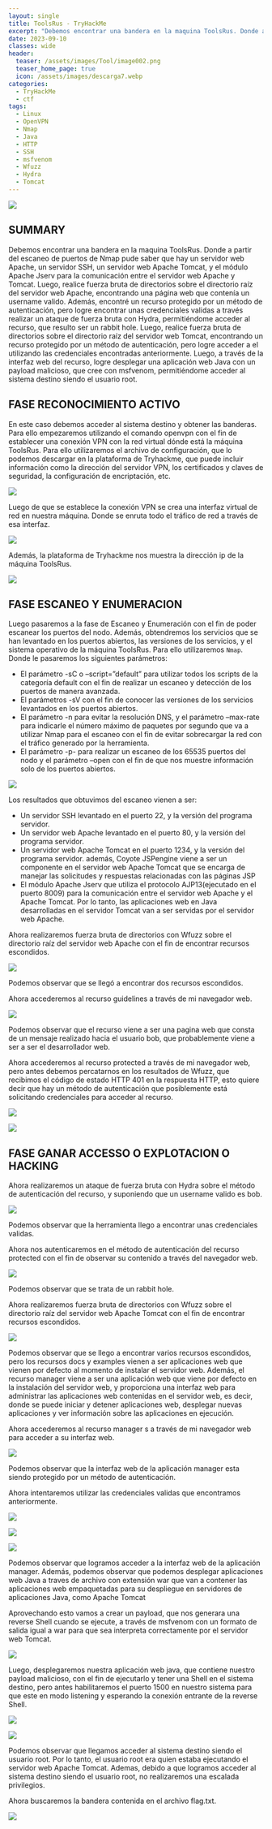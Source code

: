 ```yaml
---
layout: single
title: ToolsRus - TryHackMe
excerpt: "Debemos encontrar una bandera en la maquina ToolsRus. Donde a partir del escaneo de puertos de Nmap pude saber que hay un servidor web Apache, un servidor SSH, un servidor web Apache Tomcat, y el módulo Apache Jserv para la comunicación entre el servidor web Apache y Tomcat. Luego, realice fuerza bruta de directorios sobre el directorio raíz del servidor web Apache, encontrando una página web que contenía un username valido. Además, encontré un recurso protegido por un método de autenticación, pero logre encontrar unas credenciales validas a través realizar un ataque de fuerza bruta con Hydra, permitiéndome acceder al recurso, que resulto ser un rabbit hole. Luego, realice fuerza bruta de directorios sobre el directorio raíz del servidor web Tomcat, encontrando un recurso protegido por un método de autenticación, pero logre acceder a el utilizando las credenciales encontradas anteriormente. Luego, logre desplegar una aplicación web Java con un payload malicioso, que cree con msfvenom, permitiéndome acceder al sistema destino siendo root."
date: 2023-09-10	
classes: wide
header:
  teaser: /assets/images/Tool/image002.png
  teaser_home_page: true
  icon: /assets/images/descarga7.webp
categories:
  - TryHackMe
  - ctf
tags:
  - Linux  
  - OpenVPN
  - Nmap
  - Java
  - HTTP
  - SSH
  - msfvenom
  - Wfuzz
  - Hydra
  - Tomcat
---
```


![](/assets/images/Tool/image001.png)

## SUMMARY

Debemos encontrar una bandera en la maquina ToolsRus. Donde a partir del escaneo de puertos de Nmap pude saber que hay un servidor web Apache, un servidor SSH, un servidor web Apache Tomcat, y el módulo Apache Jserv para la comunicación entre el servidor web Apache y Tomcat. Luego, realice fuerza bruta de directorios sobre el directorio raíz del servidor web Apache, encontrando una página web que contenía un username valido. Además, encontré un recurso protegido por un método de autenticación, pero logre encontrar unas credenciales validas a través realizar un ataque de fuerza bruta con Hydra, permitiéndome acceder al recurso, que resulto ser un rabbit hole. Luego, realice fuerza bruta de directorios sobre el directorio raíz del servidor web Tomcat, encontrando un recurso protegido por un método de autenticación, pero logre acceder a el utilizando las credenciales encontradas anteriormente. Luego, a través de la interfaz web del recurso, logre desplegar una aplicación web Java con un payload malicioso, que cree con msfvenom, permitiéndome acceder al sistema destino siendo el usuario root.

## FASE RECONOCIMIENTO ACTIVO

En este caso debemos acceder al sistema destino y obtener las banderas. Para ello empezaremos utilizando el comando openvpn con el fin de establecer una conexión VPN con la red virtual dónde está la máquina ToolsRus. Para ello utilizaremos el archivo de configuración, que lo podemos descargar en la plataforma de Tryhackme, que puede incluir información como la dirección del servidor VPN, los certificados y claves de seguridad, la configuración de encriptación, etc.

![](/assets/images/Tool/image003.png)

Luego de que se establece la conexión VPN se crea una interfaz virtual de red en nuestra máquina. Donde se enruta todo el tráfico de red a través de esa interfaz.

![](/assets/images/Tool/image004.png)

Además, la plataforma de Tryhackme nos muestra la dirección ip de la máquina ToolsRus.

![](/assets/images/Tool/image005.png)

## FASE ESCANEO Y ENUMERACION
Luego pasaremos a la fase de Escaneo y Enumeración con el fin de poder escanear los puertos del nodo. Además, obtendremos los servicios que se han levantado en los puertos abiertos, las versiones de los servicios, y el sistema operativo de la máquina ToolsRus. Para ello utilizaremos `Nmap`. Donde le pasaremos los siguientes parámetros:

- El parámetro -sC o –script=”default” para utilizar todos los scripts de la categoría default con el fin de realizar un escaneo y detección de los puertos de manera avanzada.
- El parámetros -sV con el fin de conocer las versiones de los servicios levantados en los puertos abiertos.
- El parámetro -n para evitar la resolución DNS, y el parámetro –max-rate para indicarle el número máximo de paquetes por segundo que va a utilizar Nmap para el escaneo con el fin de evitar sobrecargar la red con el tráfico generado por la herramienta.
- El parámetro -p- para realizar un escaneo de los 65535 puertos del nodo y el parámetro –open con el fin de que nos muestre información solo de los puertos abiertos.

![](/assets/images/Tool/image006.png)

Los resultados que obtuvimos del escaneo vienen a ser:
- Un servidor SSH levantado en el puerto 22, y la versión del programa servidor.
- Un servidor web Apache levantado en el puerto 80, y la versión del programa servidor.
- Un servidor web Apache Tomcat en el puerto 1234, y la versión del programa servidor. además, Coyote JSPengine viene a ser un componente en el servidor web Apache Tomcat que se encarga de manejar las solicitudes y respuestas relacionadas con las páginas JSP
- El módulo Apache Jserv que utiliza el protocolo AJP13(ejecutado en el puerto 8009) para la comunicación entre el servidor web Apache y el Apache Tomcat. Por lo tanto, las aplicaciones web en Java desarrolladas en el servidor Tomcat van a ser servidas por el servidor web Apache.

Ahora realizaremos fuerza bruta de directorios con Wfuzz sobre el directorio raíz del servidor web Apache con el fin de encontrar recursos escondidos.

![](/assets/images/Tool/image007.png)

Podemos observar que se llegó a encontrar dos recursos escondidos.

Ahora accederemos al recurso guidelines a través de mi navegador web.

![](/assets/images/Tool/image008.png)

Podemos observar que el recurso viene a ser una pagina web que consta de un mensaje realizado hacia el usuario bob, que probablemente viene a ser a ser el desarrollador web.

Ahora accederemos al recurso protected a través de mi navegador web, pero antes debemos percatarnos en los resultados de Wfuzz, que recibimos el código de estado HTTP 401 en la respuesta HTTP, esto quiere decir que hay un método de autenticación que posiblemente está solicitando credenciales para acceder al recurso.

![](/assets/images/Tool/image009.png)

![](/assets/images/Tool/image010.png)

## FASE GANAR ACCESSO O EXPLOTACION O HACKING

Ahora realizaremos un ataque de fuerza bruta con Hydra sobre el método de autenticación del recurso, y suponiendo que un username valido es bob.

![](/assets/images/Tool/image011.png)

Podemos observar que la herramienta llego a encontrar unas credenciales validas.

Ahora nos autenticaremos en el método de autenticación del recurso protected con el fin de observar su contenido a través del navegador web.

![](/assets/images/Tool/image012.png)

Podemos observar que se trata de un rabbit hole.

Ahora realizaremos fuerza bruta de directorios con Wfuzz sobre el directorio raíz del servidor web Apache Tomcat con el fin de encontrar recursos escondidos.

![](/assets/images/Tool/image013.png)

Podemos observar que se llego a encontrar varios recursos escondidos, pero los recursos docs y examples vienen a ser aplicaciones web que vienen por defecto al momento de instalar el servidor web. Además, el recurso manager viene a ser una aplicación web que viene por defecto en la instalación del servidor web, y proporciona una interfaz web para administrar las aplicaciones web contenidas en el servidor web, es decir, donde se puede iniciar y detener aplicaciones web, desplegar nuevas aplicaciones y ver información sobre las aplicaciones en ejecución.

Ahora accederemos al recurso manager s a través de mi navegador web para acceder a su interfaz web.

![](/assets/images/Tool/image014.png)

Podemos observar que la interfaz web de la aplicación manager esta siendo protegido por un método de autenticación.

Ahora intentaremos utilizar las credenciales validas que encontramos anteriormente.

![](/assets/images/Tool/image015.png)

![](/assets/images/Tool/image016.png)

![](/assets/images/Tool/image017.png)

Podemos observar que logramos acceder a la interfaz web de la aplicación manager. Además, podemos observar que podemos desplegar aplicaciones web Java a traves de archivo con extensión war que van a contener las aplicaciones web empaquetadas para su despliegue en servidores de aplicaciones Java, como Apache Tomcat

Aprovechando esto vamos a crear un payload, que nos generara una reverse Shell cuando se ejecute, a través de msfvenom con un formato de salida igual a war para que sea interpreta correctamente por el servidor web Tomcat.

![](/assets/images/Tool/image018.png)

Luego, desplegaremos nuestra aplicación web java, que contiene nuestro payload malicioso, con el fin de ejecutarlo y tener una Shell en el sistema destino, pero antes habilitaremos el puerto 1500 en nuestro sistema para que este en modo listening y esperando la conexión entrante de la reverse Shell.

![](/assets/images/Tool/image019.png)

![](/assets/images/Tool/image020.png)

Podemos observar que llegamos acceder al sistema destino siendo el usuario root. Por lo tanto, el usuario root era quien estaba ejecutando el servidor web Apache Tomcat. Ademas, debido a que logramos acceder al sistema destino siendo el usuario root, no realizaremos una escalada privilegios.

Ahora buscaremos la bandera contenida en el archivo flag.txt.

![](/assets/images/Tool/image021.png) 
 
 
 
 
 
 
 
 
 
 
 
 
 
 
 



































